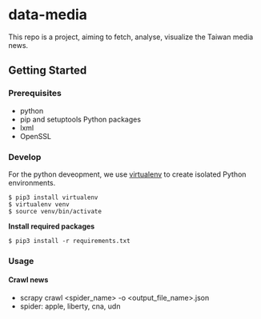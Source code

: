 # data-media

This repo is a project, aiming to fetch, analyse, visualize the Taiwan media news.

## Getting Started

### Prerequisites

- python
- pip and setuptools Python packages
- lxml
- OpenSSL

### Develop

For the python deveopment, we use [virtualenv](https://virtualenv.pypa.io/en/stable/) to create isolated Python environments.

```
$ pip3 install virtualenv
$ virtualenv venv
$ source venv/bin/activate
```

**Install required packages**

```
$ pip3 install -r requirements.txt
```

### Usage

#### Crawl news

- scrapy crawl <spider_name> -o <output_file_name>.json
- spider: apple, liberty, cna, udn
